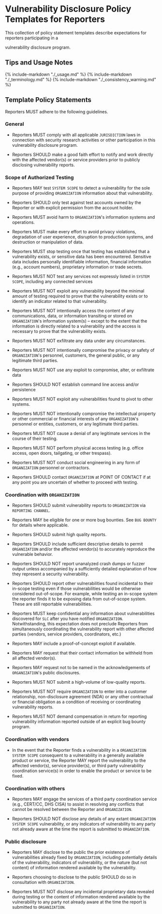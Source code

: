 # Vulnerability Disclosure Policy Templates for Reporters

<!--start-->This collection of policy statement templates describe expectations for reporters participating in a
vulnerability disclosure program.<!--end-->

## Tips and Usage Notes

{% include-markdown "./_usage.md" %}
{% include-markdown "./_terminology.md" %}
{% include-markdown "./_consistency_warning.md" %}

## Template Policy Statements

Reporters MUST adhere to the following guidelines.

### General

* Reporters MUST comply with all applicable `JURISDICTION` laws in connection with security research activities or other participation in this vulnerability disclosure program.

* Reporters SHOULD make a good faith effort to notify and work directly with the affected vendor(s) or service providers prior to publicly disclosing vulnerability reports.

### Scope of Authorized Testing

* Reporters MAY test `SYSTEM SCOPE` to detect a vulnerability for the sole purpose of providing `ORGANIZATION` information about that vulnerability.

* Reporters SHOULD only test against test accounts owned by the Reporter or with explicit permission from the account holder.

* Reporters MUST avoid harm to `ORGANIZATION`'s information systems and operations.

* Reporters MUST make every effort to avoid privacy violations, degradation of user experience, disruption to production systems, and destruction or manipulation of data.

* Reporters MUST stop testing once that testing has established that a vulnerability exists, or sensitive data has been encountered. Sensitive data includes personally identifiable information, financial information (e.g., account numbers), proprietary information or trade secrets.

* Reporters MUST NOT test any services not expressly listed in `SYSTEM SCOPE`, including any connected services

* Reporters MUST NOT exploit any vulnerability beyond the minimal amount of testing required to prove that the vulnerability exists or to identify an indicator related to that vulnerability.

* Reporters MUST NOT intentionally access the content of any communications, data, or information transiting or stored on `ORGANIZATION`'s information system(s) – except to the extent that the information is directly related to a vulnerability and the access is necessary to prove that the vulnerability exists.

* Reporters MUST NOT exfiltrate any data under any circumstances.

* Reporters MUST NOT intentionally compromise the privacy or safety of `ORGANIZATION`'s personnel, customers, the general public, or any legitimate third parties.

* Reporters MUST NOT use any exploit to compromise, alter, or exfiltrate data

* Reporters SHOULD NOT establish command line access and/or persistence

* Reporters MUST NOT exploit any vulnerabilities found to pivot to other systems.

* Reporters MUST NOT intentionally compromise the intellectual property or other commercial or financial interests of any `ORGANIZATION`'s personnel or entities, customers, or any legitimate third parties.

* Reporters MUST NOT cause a denial of any legitimate services in the course of their testing.

* Reporters MUST NOT perform physical access testing (e.g. office access, open doors, tailgating, or other trespass).

* Reporters MUST NOT conduct social engineering in any form of `ORGANIZATION` personnel or contractors.

* Reporters SHOULD contact `ORGANIZATION` at POINT OF CONTACT if at any point you are uncertain of whether to proceed with testing.

### Coordination with `ORGANIZATION`

* Reporters SHOULD submit vulnerability reports to `ORGANIZATION` via `REPORTING CHANNEL`.

* Reporters MAY be eligible for one or more bug bounties. See `BUG BOUNTY` for details where applicable.

* Reporters SHOULD submit high quality reports.

* Reporters SHOULD include sufficient descriptive details to permit `ORGANIZATION` and/or the affected vendor(s) to accurately reproduce the vulnerable behavior.

* Reporters SHOULD NOT report unanalyzed crash dumps or fuzzer output unless accompanied by a sufficiently detailed explanation of how they represent a security vulnerability.

* Reporters SHOULD report other vulnerabilities found incidental to their in-scope testing even if those vulnerabilities would be otherwise considered out-of-scope. For example, while testing an in-scope system the reporter finds it to be exposing data from out-of-scope system. These are still reportable vulnerabilities.

* Reporters MUST keep confidential any information about vulnerabilities discovered for `SLC` after you have notified `ORGANIZATION`. Notwithstanding, this expectation does not preclude Reporters from simultaneously coordinating the vulnerability report with other affected parties (vendors, service providers, coordinators, etc.)

* Reporters MAY include a proof-of-concept exploit if available.

* Reporters MAY request that their contact information be withheld from all affected vendor(s).

* Reporters MAY request not to be named in the acknowledgements of `ORGANIZATION`'s public disclosures.

* Reporters MUST NOT submit a high-volume of low-quality reports.

* Reporters MUST NOT require `ORGANIZATION` to enter into a customer relationship, non-disclosure agreement (NDA) or any other contractual or financial obligation as a condition of receiving or coordinating vulnerability reports.

* Reporters MUST NOT demand compensation in return for reporting vulnerability information reported outside of an explicit bug bounty program.

### Coordination with vendors

* In the event that the Reporter finds a vulnerability in a `ORGANIZATION` `SYSTEM SCOPE` consequent to a vulnerability in a generally available product or service, the Reporter MAY report the vulnerability to the affected vendor(s), service provider(s), or third party vulnerability coordination service(s) in order to enable the product or service to be fixed.

### Coordination with others

* Reporters MAY engage the services of a third party coordination service (e.g., CERT/CC, DHS CISA) to assist in resolving any conflicts that cannot be resolved between the Reporter and `ORGANIZATION`.

* Reporters SHOULD NOT disclose any details of any extant `ORGANIZATION` `SYSTEM SCOPE` vulnerability, or any indicators of vulnerability to any party not already aware at the time the report is submitted to `ORGANIZATION`.

### Public disclosure

* Reporters MAY disclose to the public the prior existence of vulnerabilities already fixed by `ORGANIZATION`, including potentially details of the vulnerability, indicators of vulnerability, or the nature (but not content) of information rendered available by the vulnerability.

* Reporters choosing to disclose to the public SHOULD do so in consultation with `ORGANIZATION`.

* Reporters MUST NOT disclose any incidental proprietary data revealed during testing or the content of information rendered available by the vulnerability to any party not already aware at the time the report is submitted to `ORGANIZATION`.
